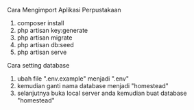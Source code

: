 Cara Mengimport Aplikasi Perpustakaan
1. composer install
2. php artisan key:generate
3. php artisan migrate
4. php artisan db:seed
5. php artisan serve

Cara setting database
1. ubah file ".env.example" menjadi ".env"
2. kemudian ganti nama database menjadi "homestead"
3. selanjutnya buka local server anda kemudian buat database "homestead"
